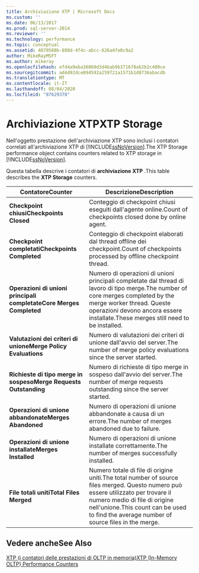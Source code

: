 ```yaml
---
title: Archiviazione XTP | Microsoft Docs
ms.custom: ''
ms.date: 06/13/2017
ms.prod: sql-server-2014
ms.reviewer: ''
ms.technology: performance
ms.topic: conceptual
ms.assetid: 4070580b-880d-4f4c-abcc-626a4fe0c9a2
author: MikeRayMSFT
ms.author: mikeray
ms.openlocfilehash: efd4a9eba36060d3d4bab9b371678ab2b2c409ce
ms.sourcegitcommit: ad4d92dce894592a259721a1571b1d8736abacdb
ms.translationtype: MT
ms.contentlocale: it-IT
ms.lasthandoff: 08/04/2020
ms.locfileid: "87629378"
---
```

# <a name="xtp-storage"></a><span data-ttu-id="90262-102">Archiviazione XTP</span><span class="sxs-lookup"><span data-stu-id="90262-102">XTP Storage</span></span>
  <span data-ttu-id="90262-103">Nell'oggetto prestazione dell'archiviazione XTP sono inclusi i contatori correlati all'archiviazione XTP di [!INCLUDE[ssNoVersion](../../includes/ssnoversion-md.md)].</span><span class="sxs-lookup"><span data-stu-id="90262-103">The XTP Storage performance object contains counters related to XTP storage in [!INCLUDE[ssNoVersion](../../includes/ssnoversion-md.md)].</span></span>  
  
 <span data-ttu-id="90262-104">Questa tabella descrive i contatori di **archiviazione XTP** .</span><span class="sxs-lookup"><span data-stu-id="90262-104">This table describes the **XTP Storage** counters.</span></span>  
  
|<span data-ttu-id="90262-105">Contatore</span><span class="sxs-lookup"><span data-stu-id="90262-105">Counter</span></span>|<span data-ttu-id="90262-106">Descrizione</span><span class="sxs-lookup"><span data-stu-id="90262-106">Description</span></span>|  
|-------------|-----------------|  
|<span data-ttu-id="90262-107">**Checkpoint chiusi**</span><span class="sxs-lookup"><span data-stu-id="90262-107">**Checkpoints Closed**</span></span>|<span data-ttu-id="90262-108">Conteggio di checkpoint chiusi eseguiti dall'agente online.</span><span class="sxs-lookup"><span data-stu-id="90262-108">Count of checkpoints closed done by online agent.</span></span>|  
|<span data-ttu-id="90262-109">**Checkpoint completati**</span><span class="sxs-lookup"><span data-stu-id="90262-109">**Checkpoints Completed**</span></span>|<span data-ttu-id="90262-110">Conteggio di checkpoint elaborati dal thread offline dei checkpoint.</span><span class="sxs-lookup"><span data-stu-id="90262-110">Count of checkpoints processed by offline checkpoint thread.</span></span>|  
|<span data-ttu-id="90262-111">**Operazioni di unioni principali completate**</span><span class="sxs-lookup"><span data-stu-id="90262-111">**Core Merges Completed**</span></span>|<span data-ttu-id="90262-112">Numero di operazioni di unioni principali completate dal thread di lavoro di tipo merge.</span><span class="sxs-lookup"><span data-stu-id="90262-112">The number of core merges completed by the merge worker thread.</span></span> <span data-ttu-id="90262-113">Queste operazioni devono ancora essere installate.</span><span class="sxs-lookup"><span data-stu-id="90262-113">These merges still need to be installed.</span></span>|  
|<span data-ttu-id="90262-114">**Valutazioni dei criteri di unione**</span><span class="sxs-lookup"><span data-stu-id="90262-114">**Merge Policy Evaluations**</span></span>|<span data-ttu-id="90262-115">Numero di valutazioni dei criteri di unione dall'avvio del server.</span><span class="sxs-lookup"><span data-stu-id="90262-115">The number of merge policy evaluations since the server started.</span></span>|  
|<span data-ttu-id="90262-116">**Richieste di tipo merge in sospeso**</span><span class="sxs-lookup"><span data-stu-id="90262-116">**Merge Requests Outstanding**</span></span>|<span data-ttu-id="90262-117">Numero di richieste di tipo merge in sospeso dall'avvio del server.</span><span class="sxs-lookup"><span data-stu-id="90262-117">The number of merge requests outstanding since the server started.</span></span>|  
|<span data-ttu-id="90262-118">**Operazioni di unione abbandonate**</span><span class="sxs-lookup"><span data-stu-id="90262-118">**Merges Abandoned**</span></span>|<span data-ttu-id="90262-119">Numero di operazioni di unione abbandonate a causa di un errore.</span><span class="sxs-lookup"><span data-stu-id="90262-119">The number of merges abandoned due to failure.</span></span>|  
|<span data-ttu-id="90262-120">**Operazioni di unione installate**</span><span class="sxs-lookup"><span data-stu-id="90262-120">**Merges Installed**</span></span>|<span data-ttu-id="90262-121">Numero di operazioni di unione installate correttamente.</span><span class="sxs-lookup"><span data-stu-id="90262-121">The number of merges successfully installed.</span></span>|  
|<span data-ttu-id="90262-122">**File totali uniti**</span><span class="sxs-lookup"><span data-stu-id="90262-122">**Total Files Merged**</span></span>|<span data-ttu-id="90262-123">Numero totale di file di origine uniti.</span><span class="sxs-lookup"><span data-stu-id="90262-123">The total number of source files merged.</span></span> <span data-ttu-id="90262-124">Questo numero può essere utilizzato per trovare il numero medio di file di origine nell'unione.</span><span class="sxs-lookup"><span data-stu-id="90262-124">This count can be used to find the average number of source files in the merge.</span></span>|  
  
## <a name="see-also"></a><span data-ttu-id="90262-125">Vedere anche</span><span class="sxs-lookup"><span data-stu-id="90262-125">See Also</span></span>  
 [<span data-ttu-id="90262-126">XTP &#40;i contatori delle prestazioni di OLTP in memoria&#41;</span><span class="sxs-lookup"><span data-stu-id="90262-126">XTP &#40;In-Memory OLTP&#41; Performance Counters</span></span>](../../integration-services/performance/performance-counters.md)  
  
  
